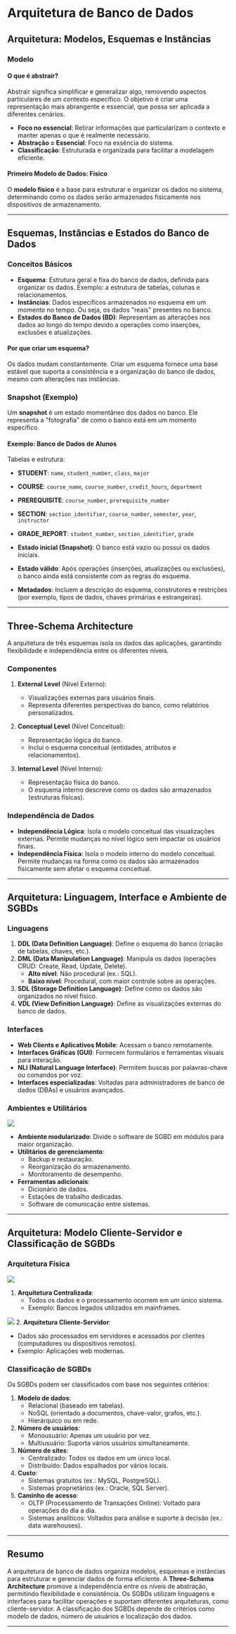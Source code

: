 # Arquitetura de Banco de Dados

## Arquitetura: Modelos, Esquemas e Instâncias

### Modelo
#### O que é abstrair?
Abstrair significa simplificar e generalizar algo, removendo aspectos particulares de um contexto específico. O objetivo é criar uma representação mais abrangente e essencial, que possa ser aplicada a diferentes cenários.

- **Foco no essencial**: Retirar informações que particularizam o contexto e manter apenas o que é realmente necessário.
- **Abstração = Essencial**: Foco na essência do sistema.
- **Classificação**: Estruturada e organizada para facilitar a modelagem eficiente.

#### Primeiro Modelo de Dados: Físico
O **modelo físico** é a base para estruturar e organizar os dados no sistema, determinando como os dados serão armazenados fisicamente nos dispositivos de armazenamento.

---

## Esquemas, Instâncias e Estados do Banco de Dados

### Conceitos Básicos
- **Esquema**: Estrutura geral e fixa do banco de dados, definida para organizar os dados. Exemplo: a estrutura de tabelas, colunas e relacionamentos.
- **Instâncias**: Dados específicos armazenados no esquema em um momento no tempo. Ou seja, os dados "reais" presentes no banco.
- **Estados do Banco de Dados (BD)**: Representam as alterações nos dados ao longo do tempo devido a operações como inserções, exclusões e atualizações.

#### Por que criar um esquema?
Os dados mudam constantemente. Criar um esquema fornece uma base estável que suporta a consistência e a organização do banco de dados, mesmo com alterações nas instâncias.

### Snapshot (Exemplo)
Um **snapshot** é um estado momentâneo dos dados no banco. Ele representa a "fotografia" de como o banco está em um momento específico.

#### Exemplo: Banco de Dados de Alunos
Tabelas e estrutura:
- **STUDENT**: `name`, `student_number`, `class`, `major`
- **COURSE**: `course_name`, `course_number`, `credit_hours`, `department`
- **PREREQUISITE**: `course_number`, `prerequisite_number`
- **SECTION**: `section_identifier`, `course_number`, `semester`, `year`, `instructor`
- **GRADE_REPORT**: `student_number`, `section_identifier`, `grade`

- **Estado inicial (Snapshot)**: O banco está vazio ou possui os dados iniciais.
- **Estado válido**: Após operações (inserções, atualizações ou exclusões), o banco ainda está consistente com as regras do esquema.
- **Metadados**: Incluem a descrição do esquema, construtores e restrições (por exemplo, tipos de dados, chaves primárias e estrangeiras).

---

## Three-Schema Architecture

A arquitetura de três esquemas isola os dados das aplicações, garantindo flexibilidade e independência entre os diferentes níveis.

### Componentes
1. **External Level** (Nível Externo):
   - Visualizações externas para usuários finais.
   - Representa diferentes perspectivas do banco, como relatórios personalizados.

2. **Conceptual Level** (Nível Conceitual):
   - Representação lógica do banco.
   - Inclui o esquema conceitual (entidades, atributos e relacionamentos).

3. **Internal Level** (Nível Interno):
   - Representação física do banco.
   - O esquema interno descreve como os dados são armazenados (estruturas físicas).

### Independência de Dados
- **Independência Lógica**: Isola o modelo conceitual das visualizações externas. Permite mudanças no nível lógico sem impactar os usuários finais.
- **Independência Física**: Isola o modelo interno do modelo conceitual. Permite mudanças na forma como os dados são armazenados fisicamente sem afetar o esquema conceitual.

---

## Arquitetura: Linguagem, Interface e Ambiente de SGBDs

### Linguagens
1. **DDL (Data Definition Language)**: Define o esquema do banco (criação de tabelas, chaves, etc.).
2. **DML (Data Manipulation Language)**: Manipula os dados (operações CRUD: Create, Read, Update, Delete).
   - **Alto nível**: Não procedural (ex.: SQL).
   - **Baixo nível**: Procedural, com maior controle sobre as operações.
3. **SDL (Storage Definition Language)**: Define como os dados são organizados no nível físico.
4. **VDL (View Definition Language)**: Define as visualizações externas do banco de dados.

### Interfaces
- **Web Clients e Aplicativos Mobile**: Acessam o banco remotamente.
- **Interfaces Gráficas (GUI)**: Fornecem formulários e ferramentas visuais para interação.
- **NLI (Natural Language Interface)**: Permitem buscas por palavras-chave ou comandos por voz.
- **Interfaces especializadas**: Voltadas para administradores de banco de dados (DBAs) e usuários avançados.

### Ambientes e Utilitários

![](01-18162309.png)

- **Ambiente modularizado**: Divide o software de SGBD em módulos para maior organização.
- **Utilitários de gerenciamento**: 
  - Backup e restauração.
  - Reorganização do armazenamento.
  - Monitoramento de desempenho.
- **Ferramentas adicionais**:
  - Dicionário de dados.
  - Estações de trabalho dedicadas.
  - Software de comunicação entre sistemas.

---

## Arquitetura: Modelo Cliente-Servidor e Classificação de SGBDs

### Arquitetura Física
![](01-18163953.png)
1. **Arquitetura Centralizada**:
   - Todos os dados e o processamento ocorrem em um único sistema.
   - Exemplo: Bancos legados utilizados em mainframes.

![](01-18164016.png)
2. **Arquitetura Cliente-Servidor**:
   - Dados são processados em servidores e acessados por clientes (computadores ou dispositivos remotos).
   - Exemplo: Aplicações web modernas.

### Classificação de SGBDs
Os SGBDs podem ser classificados com base nos seguintes critérios:
1. **Modelo de dados**:
   - Relacional (baseado em tabelas).
   - NoSQL (orientado a documentos, chave-valor, grafos, etc.).
   - Hierárquico ou em rede.
2. **Número de usuários**:
   - Monousuário: Apenas um usuário por vez.
   - Multiusuário: Suporta vários usuários simultaneamente.
3. **Número de sites**:
   - Centralizado: Todos os dados em um único local.
   - Distribuído: Dados espalhados por vários locais.
4. **Custo**:
   - Sistemas gratuitos (ex.: MySQL, PostgreSQL).
   - Sistemas proprietários (ex.: Oracle, SQL Server).
5. **Caminho de acesso**:
   - OLTP (Processamento de Transações Online): Voltado para operações do dia a dia.
   - Sistemas analíticos: Voltados para análise e suporte à decisão (ex.: data warehouses).

---

## Resumo
A arquitetura de banco de dados organiza modelos, esquemas e instâncias para estruturar e gerenciar dados de forma eficiente. A **Three-Schema Architecture** promove a independência entre os níveis de abstração, permitindo flexibilidade e consistência. Os SGBDs utilizam linguagens e interfaces para facilitar operações e suportam diferentes arquiteturas, como cliente-servidor. A classificação dos SGBDs depende de critérios como modelo de dados, número de usuários e localização dos dados.

---
